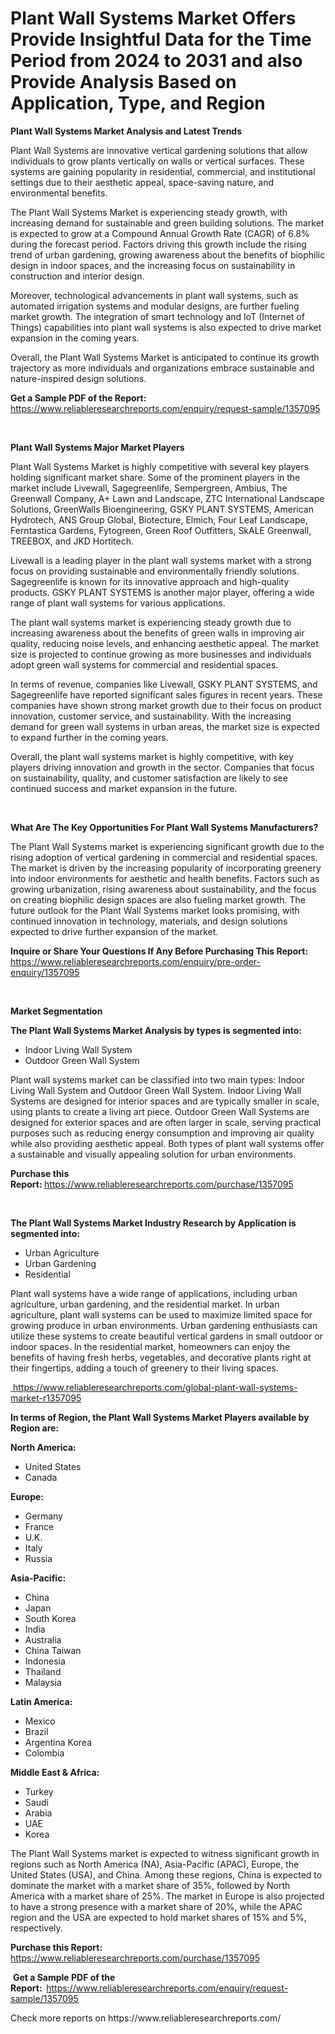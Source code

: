 <p><h1>Plant Wall Systems Market Offers Provide Insightful Data for the Time Period from 2024 to 2031 and also Provide Analysis Based on Application, Type, and Region</h1></p><p><strong>Plant Wall Systems Market Analysis and Latest Trends</strong></p>
<p><p>Plant Wall Systems are innovative vertical gardening solutions that allow individuals to grow plants vertically on walls or vertical surfaces. These systems are gaining popularity in residential, commercial, and institutional settings due to their aesthetic appeal, space-saving nature, and environmental benefits.</p><p>The Plant Wall Systems Market is experiencing steady growth, with increasing demand for sustainable and green building solutions. The market is expected to grow at a Compound Annual Growth Rate (CAGR) of 6.8% during the forecast period. Factors driving this growth include the rising trend of urban gardening, growing awareness about the benefits of biophilic design in indoor spaces, and the increasing focus on sustainability in construction and interior design.</p><p>Moreover, technological advancements in plant wall systems, such as automated irrigation systems and modular designs, are further fueling market growth. The integration of smart technology and IoT (Internet of Things) capabilities into plant wall systems is also expected to drive market expansion in the coming years.</p><p>Overall, the Plant Wall Systems Market is anticipated to continue its growth trajectory as more individuals and organizations embrace sustainable and nature-inspired design solutions.</p></p>
<p><strong>Get a Sample PDF of the Report:&nbsp;</strong> <a href="https://www.reliableresearchreports.com/enquiry/request-sample/1357095">https://www.reliableresearchreports.com/enquiry/request-sample/1357095</a></p>
<p>&nbsp;</p>
<p><strong>Plant Wall Systems Major Market Players</strong></p>
<p><p>Plant Wall Systems Market is highly competitive with several key players holding significant market share. Some of the prominent players in the market include Livewall, Sagegreenlife, Sempergreen, Ambius, The Greenwall Company, A+ Lawn and Landscape, ZTC International Landscape Solutions, GreenWalls Bioengineering, GSKY PLANT SYSTEMS, American Hydrotech, ANS Group Global, Biotecture, Elmich, Four Leaf Landscape, Ferntastica Gardens, Fytogreen, Green Roof Outfitters, SkALE Greenwall, TREEBOX, and JKD Hortitech.</p><p>Livewall is a leading player in the plant wall systems market with a strong focus on providing sustainable and environmentally friendly solutions. Sagegreenlife is known for its innovative approach and high-quality products. GSKY PLANT SYSTEMS is another major player, offering a wide range of plant wall systems for various applications.</p><p>The plant wall systems market is experiencing steady growth due to increasing awareness about the benefits of green walls in improving air quality, reducing noise levels, and enhancing aesthetic appeal. The market size is projected to continue growing as more businesses and individuals adopt green wall systems for commercial and residential spaces.</p><p>In terms of revenue, companies like Livewall, GSKY PLANT SYSTEMS, and Sagegreenlife have reported significant sales figures in recent years. These companies have shown strong market growth due to their focus on product innovation, customer service, and sustainability. With the increasing demand for green wall systems in urban areas, the market size is expected to expand further in the coming years.</p><p>Overall, the plant wall systems market is highly competitive, with key players driving innovation and growth in the sector. Companies that focus on sustainability, quality, and customer satisfaction are likely to see continued success and market expansion in the future.</p></p>
<p>&nbsp;</p>
<p><strong>What Are The Key Opportunities For Plant Wall Systems Manufacturers?</strong></p>
<p><p>The Plant Wall Systems market is experiencing significant growth due to the rising adoption of vertical gardening in commercial and residential spaces. The market is driven by the increasing popularity of incorporating greenery into indoor environments for aesthetic and health benefits. Factors such as growing urbanization, rising awareness about sustainability, and the focus on creating biophilic design spaces are also fueling market growth. The future outlook for the Plant Wall Systems market looks promising, with continued innovation in technology, materials, and design solutions expected to drive further expansion of the market.</p></p>
<p><strong>Inquire or Share Your Questions If Any Before Purchasing This Report:</strong> <a href="https://www.reliableresearchreports.com/enquiry/pre-order-enquiry/1357095">https://www.reliableresearchreports.com/enquiry/pre-order-enquiry/1357095</a></p>
<p>&nbsp;</p>
<p><strong>Market Segmentation</strong></p>
<p><strong>The Plant Wall Systems Market Analysis by types is segmented into:</strong></p>
<p><ul><li>Indoor Living Wall System</li><li>Outdoor Green Wall System</li></ul></p>
<p><p>Plant wall systems market can be classified into two main types: Indoor Living Wall System and Outdoor Green Wall System. Indoor Living Wall Systems are designed for interior spaces and are typically smaller in scale, using plants to create a living art piece. Outdoor Green Wall Systems are designed for exterior spaces and are often larger in scale, serving practical purposes such as reducing energy consumption and improving air quality while also providing aesthetic appeal. Both types of plant wall systems offer a sustainable and visually appealing solution for urban environments.</p></p>
<p><strong>Purchase this Report:&nbsp;</strong><a href="https://www.reliableresearchreports.com/purchase/1357095">https://www.reliableresearchreports.com/purchase/1357095</a></p>
<p>&nbsp;</p>
<p><strong>The Plant Wall Systems Market Industry Research by Application is segmented into:</strong></p>
<p><ul><li>Urban Agriculture</li><li>Urban Gardening</li><li>Residential</li></ul></p>
<p><p>Plant wall systems have a wide range of applications, including urban agriculture, urban gardening, and the residential market. In urban agriculture, plant wall systems can be used to maximize limited space for growing produce in urban environments. Urban gardening enthusiasts can utilize these systems to create beautiful vertical gardens in small outdoor or indoor spaces. In the residential market, homeowners can enjoy the benefits of having fresh herbs, vegetables, and decorative plants right at their fingertips, adding a touch of greenery to their living spaces.</p></p>
<p><a href="https://www.reliableresearchreports.com/global-plant-wall-systems-market-r1357095">&nbsp;https://www.reliableresearchreports.com/global-plant-wall-systems-market-r1357095</a></p>
<p><strong>In terms of Region, the Plant Wall Systems Market Players available by Region are:</strong></p>
<p>
    <p> <strong> North America: </strong>
        <ul>
            <li>United States</li>
            <li>Canada</li>
        </ul>
        </p> 
    <p> <strong> Europe: </strong>
        <ul>
            <li>Germany</li>
            <li>France</li>
            <li>U.K.</li>
            <li>Italy</li>
            <li>Russia</li>
        </ul>
        </p> 
    <p> <strong> Asia-Pacific: </strong>
        <ul>
            <li>China</li>
            <li>Japan</li>
            <li>South Korea</li>
            <li>India</li>
            <li>Australia</li>
            <li>China Taiwan</li>
            <li>Indonesia</li>
            <li>Thailand</li>
            <li>Malaysia</li>
        </ul>
        </p> 
    <p> <strong> Latin America: </strong>
        <ul>
            <li>Mexico</li>
            <li>Brazil</li>
            <li>Argentina Korea</li>
            <li>Colombia</li>
        </ul>
        </p> 
    <p> <strong> Middle East & Africa: </strong>
        <ul>
            <li>Turkey</li>
            <li>Saudi</li>
            <li>Arabia</li>
            <li>UAE</li>
            <li>Korea</li>
        </ul>
    </p>
    </p>
<p><p>The Plant Wall Systems market is expected to witness significant growth in regions such as North America (NA), Asia-Pacific (APAC), Europe, the United States (USA), and China. Among these regions, China is expected to dominate the market with a market share of 35%, followed by North America with a market share of 25%. The market in Europe is also projected to have a strong presence with a market share of 20%, while the APAC region and the USA are expected to hold market shares of 15% and 5%, respectively.</p></p>
<p><strong>Purchase this Report: </strong><a href="https://www.reliableresearchreports.com/purchase/1357095">https://www.reliableresearchreports.com/purchase/1357095</a></p>
<p>&nbsp;<strong>Get a Sample PDF of the Report:&nbsp;&nbsp;</strong><a href="https://www.reliableresearchreports.com/enquiry/request-sample/1357095">https://www.reliableresearchreports.com/enquiry/request-sample/1357095</a></p>
<p><strong></strong></p>
<p>Check more reports on https://www.reliableresearchreports.com/</p>